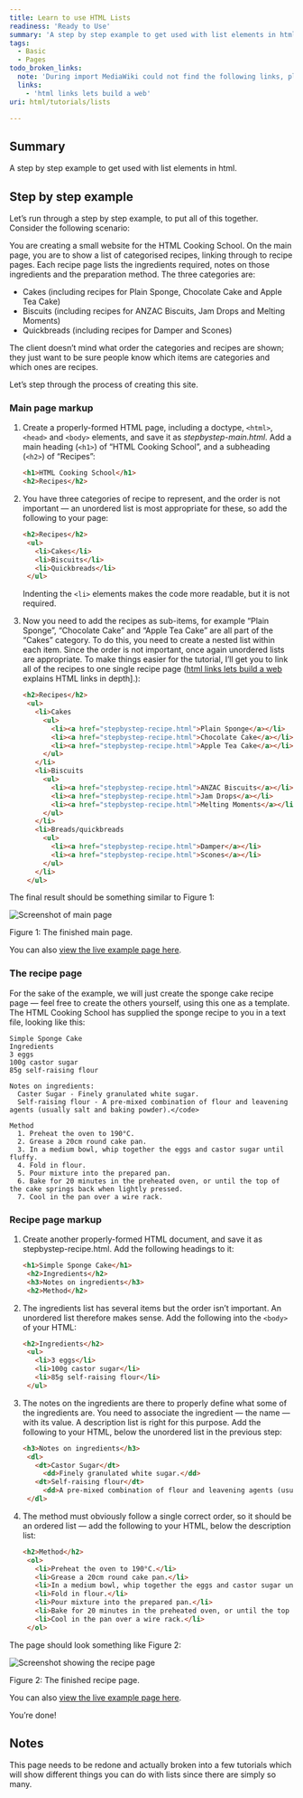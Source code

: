 ```yaml
---
title: Learn to use HTML Lists
readiness: 'Ready to Use'
summary: 'A step by step example to get used with list elements in html.'
tags:
  - Basic
  - Pages
todo_broken_links:
  note: 'During import MediaWiki could not find the following links, please fix and adjust this list.'
  links:
    - 'html links lets build a web'
uri: html/tutorials/lists

---
```

## <span>Summary</span>

A step by step example to get used with list elements in html.

## <span>Step by step example</span>

Let’s run through a step by step example, to put all of this together. Consider the following scenario:

You are creating a small website for the HTML Cooking School. On the main page, you are to show a list of categorised recipes, linking through to recipe pages. Each recipe page lists the ingredients required, notes on those ingredients and the preparation method. The three categories are:

-   Cakes (including recipes for Plain Sponge, Chocolate Cake and Apple Tea Cake)
-   Biscuits (including recipes for ANZAC Biscuits, Jam Drops and Melting Moments)
-   Quickbreads (including recipes for Damper and Scones)

The client doesn’t mind what order the categories and recipes are shown; they just want to be sure people know which items are categories and which ones are recipes.

Let’s step through the process of creating this site.

### <span>Main page markup</span>

1.  Create a properly-formed HTML page, including a doctype, `<html>`, `<head>` and `<body>` elements, and save it as *stepbystep-main.html*. Add a main heading (`<h1>`) of “HTML Cooking School”, and a subheading (`<h2>`) of “Recipes”:

    ``` html
    <h1>HTML Cooking School</h1>
    <h2>Recipes</h2>
    ```

2.  You have three categories of recipe to represent, and the order is not important — an unordered list is most appropriate for these, so add the following to your page:

    ``` html
    <h2>Recipes</h2>
     <ul>
       <li>Cakes</li>
       <li>Biscuits</li>
       <li>Quickbreads</li>
     </ul>
    ```

    Indenting the `<li>` elements makes the code more readable, but it is not required.

3.  Now you need to add the recipes as sub-items, for example “Plain Sponge”, “Chocolate Cake” and “Apple Tea Cake” are all part of the “Cakes” category. To do this, you need to create a nested list within each item. Since the order is not important, once again unordered lists are appropriate. To make things easier for the tutorial, I’ll get you to link all of the recipes to one single recipe page ([html links lets build a web](/w/index.php?title=html_links_lets_build_a_web&action=edit&redlink=1) explains HTML links in depth].):

    ``` html
    <h2>Recipes</h2>
     <ul>
       <li>Cakes
         <ul>
           <li><a href="stepbystep-recipe.html">Plain Sponge</a></li>
           <li><a href="stepbystep-recipe.html">Chocolate Cake</a></li>
           <li><a href="stepbystep-recipe.html">Apple Tea Cake</a></li>
         </ul>
       </li>
       <li>Biscuits
         <ul>
           <li><a href="stepbystep-recipe.html">ANZAC Biscuits</a></li>
           <li><a href="stepbystep-recipe.html">Jam Drops</a></li>
           <li><a href="stepbystep-recipe.html">Melting Moments</a></li>
         </ul>
       </li>
       <li>Breads/quickbreads
         <ul>
           <li><a href="stepbystep-recipe.html">Damper</a></li>
           <li><a href="stepbystep-recipe.html">Scones</a></li>
         </ul>
       </li>
     </ul>
    ```

The final result should be something similar to Figure 1:

![Screenshot of main page](/assets/public/8/86/mainpage.png)

Figure 1: The finished main page.

You can also [view the live example page here](http://dev.opera.com/articles/view/16-html-lists/stepbystep-main.html).

### <span>The recipe page</span>

For the sake of the example, we will just create the sponge cake recipe page — feel free to create the others yourself, using this one as a template. The HTML Cooking School has supplied the sponge recipe to you in a text file, looking like this:

    Simple Sponge Cake
    Ingredients
    3 eggs
    100g castor sugar
    85g self-raising flour

    Notes on ingredients:
      Caster Sugar - Finely granulated white sugar.
      Self-raising flour - A pre-mixed combination of flour and leavening agents (usually salt and baking powder).</code>

    Method
      1. Preheat the oven to 190°C.
      2. Grease a 20cm round cake pan.
      3. In a medium bowl, whip together the eggs and castor sugar until fluffy.
      4. Fold in flour.
      5. Pour mixture into the prepared pan.
      6. Bake for 20 minutes in the preheated oven, or until the top of the cake springs back when lightly pressed.
      7. Cool in the pan over a wire rack.

### <span>Recipe page markup</span>

1.  Create another properly-formed HTML document, and save it as stepbystep-recipe.html. Add the following headings to it:

    ``` html
    <h1>Simple Sponge Cake</h1>
     <h2>Ingredients</h2>
     <h3>Notes on ingredients</h3>
     <h2>Method</h2>
    ```

2.  The ingredients list has several items but the order isn’t important. An unordered list therefore makes sense. Add the following into the `<body>` of your HTML:

    ``` html
    <h2>Ingredients</h2>
     <ul>
       <li>3 eggs</li>
       <li>100g castor sugar</li>
       <li>85g self-raising flour</li>
     </ul>
    ```

3.  The notes on the ingredients are there to properly define what some of the ingredients are. You need to associate the ingredient — the name — with its value. A description list is right for this purpose. Add the following to your HTML, below the unordered list in the previous step:

    ``` html
    <h3>Notes on ingredients</h3>
     <dl>
       <dt>Castor Sugar</dt>
         <dd>Finely granulated white sugar.</dd>
       <dt>Self-raising flour</dt>
         <dd>A pre-mixed combination of flour and leavening agents (usually salt and baking powder).</dd>
     </dl>
    ```

4.  The method must obviously follow a single correct order, so it should be an ordered list — add the following to your HTML, below the description list:

    ``` html
    <h2>Method</h2>
     <ol>
       <li>Preheat the oven to 190°C.</li>
       <li>Grease a 20cm round cake pan.</li>
       <li>In a medium bowl, whip together the eggs and castor sugar until fluffy.</li>
       <li>Fold in flour.</li>
       <li>Pour mixture into the prepared pan.</li>
       <li>Bake for 20 minutes in the preheated oven, or until the top of the cake springs back when lightly pressed.</li>
       <li>Cool in the pan over a wire rack.</li>
     </ol>
    ```

The page should look something like Figure 2:

![Screenshot showing the recipe page](/assets/public/0/0c/recipepa.png)

Figure 2: The finished recipe page.

You can also [view the live example page here](http://dev.opera.com/articles/view/16-html-lists/stepbystep-recipe.html).

You’re done!

## <span>Notes</span>

This page needs to be redone and actually broken into a few tutorials which will show different things you can do with lists since there are simply so many.

